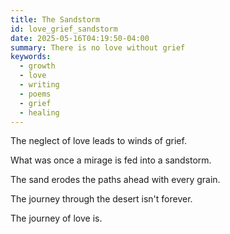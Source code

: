 ```yaml
---
title: The Sandstorm
id: love_grief_sandstorm
date: 2025-05-16T04:19:50-04:00
summary: There is no love without grief
keywords:
  - growth
  - love
  - writing
  - poems
  - grief
  - healing
---
```


The neglect of love leads to winds of grief.

What was once a mirage is fed into a sandstorm.

The sand erodes the paths ahead with every grain.

The journey through the desert isn't forever.

The journey of love is.
